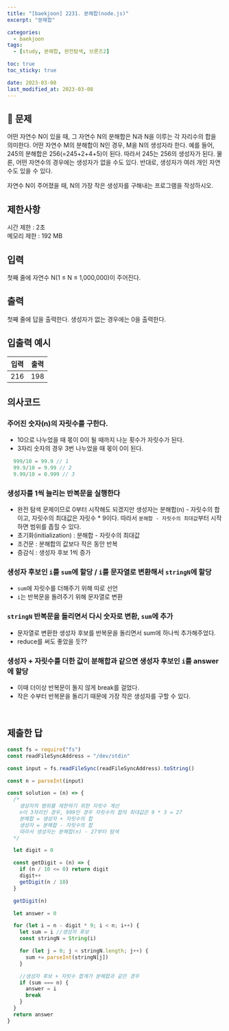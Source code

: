 ```yaml
---
title: "[baekjoon] 2231. 분해합(node.js)"
excerpt: "분해합"

categories:
  - baekjoon
tags:
  - [study, 분해합, 완전탐색, 브론즈2]

toc: true
toc_sticky: true

date: 2023-03-08
last_modified_at: 2023-03-08
---
```


## 🤔 문제

어떤 자연수 N이 있을 때, 그 자연수 N의 분해합은 N과 N을 이루는 각 자리수의 합을 의미한다. 어떤 자연수 M의 분해합이 N인 경우, M을 N의 생성자라 한다. 예를 들어, 245의 분해합은 256(=245+2+4+5)이 된다. 따라서 245는 256의 생성자가 된다. 물론, 어떤 자연수의 경우에는 생성자가 없을 수도 있다. 반대로, 생성자가 여러 개인 자연수도 있을 수 있다.

자연수 N이 주어졌을 때, N의 가장 작은 생성자를 구해내는 프로그램을 작성하시오.

## 제한사항

시간 제한 : 2초 <br/>
메모리 제한 : 192 MB

## 입력

첫째 줄에 자연수 N(1 ≤ N ≤ 1,000,000)이 주어진다.

## 출력

첫째 줄에 답을 출력한다. 생성자가 없는 경우에는 0을 출력한다.

## 입출력 예시

| 입력 | 출력 |
| ---- | ---- |
| 216  | 198  |

## 의사코드

### 주어진 숫자(n)의 자릿수를 구한다.

- 10으로 나누었을 때 몫이 0이 될 때까지 나눈 횟수가 자릿수가 된다.
- 3자리 숫자의 경우 3번 나누었을 때 몫이 0이 된다.

```javascript
  999/10 = 99.9 // 1
  99.9/10 = 9.99 // 2
  9.99/10 = 0.999 // 3
```

### 생성자를 1씩 늘리는 반복문을 실행한다

- 완전 탐색 문제이므로 0부터 시작해도 되겠지만 생성자는 분해합(n) - 자릿수의 합이고, 자릿수의 최대값은 자릿수 \* 9이다. 따라서 `분해합 - 자릿수의 최대값`부터 시작하면 범위를 좁힐 수 있다.
- 초기화(initialization) : 분해합 - 자릿수의 최대값
- 조건문 : 분해합의 값보다 작은 동안 반복
- 증감식 : 생성자 후보 1씩 증가

### 생성자 후보인 `i`를 `sum`에 할당 / `i`를 문자열로 변환해서 `stringN`에 할당

- `sum`에 자릿수를 더해주기 위해 따로 선언
- `i`는 반복문을 돌려주기 위해 문자열로 변환

### `stringN` 반복문을 돌리면서 다시 숫자로 변환, `sum`에 추가

- 문자열로 변환한 생성자 후보를 반복문을 돌리면서 sum에 하나씩 추가해주었다.
- reduce를 써도 좋았을 듯??

### 생성자 + 자릿수를 더한 값이 분해합과 같으면 생성자 후보인 `i`를 answer에 할당

- 이때 더이상 반복문이 돌지 않게 break를 걸었다.
- 작은 수부터 반복문을 돌리기 때문에 가장 작은 생성자를 구할 수 있다.

<br/>

## 제출한 답

```javascript
const fs = require("fs")
const readFileSyncAddress = "/dev/stdin"

const input = fs.readFileSync(readFileSyncAddress).toString()

const n = parseInt(input)

const solution = (n) => {
  /*
    생성자의 범위를 제한하기 위한 자릿수 계산
    n이 3자리인 경우, 999인 경우 자릿수의 합의 최대값은 9 * 3 = 27
    분해합 = 생성자 + 자릿수의 합
    생성자 = 분해합 - 자릿수의 합
    따라서 생성자는 분해합(n) - 27부터 탐색
  */

  let digit = 0

  const getDigit = (n) => {
    if (n / 10 <= 0) return digit
    digit++
    getDigit(n / 10)
  }

  getDigit(n)

  let answer = 0

  for (let i = n - digit * 9; i < n; i++) {
    let sum = i //생성자 후보
    const stringN = String(i)

    for (let j = 0; j < stringN.length; j++) {
      sum += parseInt(stringN[j])
    }

    //생성자 후보 + 자릿수 합계가 분해합과 같은 경우
    if (sum === n) {
      answer = i
      break
    }
  }
  return answer
}
```
